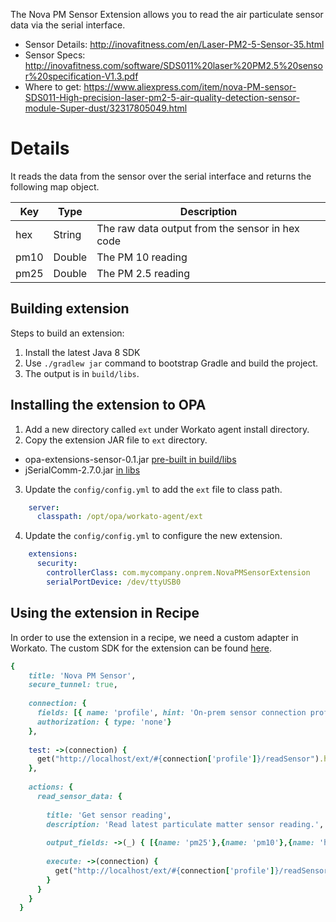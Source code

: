 The Nova PM Sensor Extension allows you to read the air particulate sensor data via the serial interface. 

- Sensor Details: http://inovafitness.com/en/Laser-PM2-5-Sensor-35.html
- Sensor Specs: http://inovafitness.com/software/SDS011%20laser%20PM2.5%20sensor%20specification-V1.3.pdf
- Where to get: https://www.aliexpress.com/item/nova-PM-sensor-SDS011-High-precision-laser-pm2-5-air-quality-detection-sensor-module-Super-dust/32317805049.html

# Details
It reads the data from the sensor over the serial interface and returns the following map object.

| Key | Type | Description |
| --- | --- | --- |
| hex | String | The raw data output from the sensor in hex code |
| pm10 | Double | The PM 10 reading |
| pm25 | Double | The PM 2.5 reading |

## Building extension

Steps to build an extension:

1. Install the latest Java 8 SDK
2. Use `./gradlew jar` command to bootstrap Gradle and build the project.
3. The output is in `build/libs`.

## Installing the extension to OPA

1. Add a new directory called `ext` under Workato agent install directory.
2. Copy the extension JAR file to `ext` directory.
  - opa-extensions-sensor-0.1.jar [pre-built in build/libs](https://gitlab.com/peaz/workato-nova-pm-sensor-connector/-/blob/main/build/libs/workato-nova-pm-sensor-connector-0.1.jar)
  - jSerialComm-2.7.0.jar [in libs](https://gitlab.com/peaz/workato-nova-pm-sensor-connector/-/blob/main/libs/jSerialComm-2.7.0.jar)
3. Update the `config/config.yml` to add the `ext` file to class path.

```yml
    server:
      classpath: /opt/opa/workato-agent/ext
```

4. Update the `config/config.yml` to configure the new extension.

```yml
    extensions:
      security:
        controllerClass: com.mycompany.onprem.NovaPMSensorExtension
        serialPortDevice: /dev/ttyUSB0
```

## Using the extension in Recipe

In order to use the extension in a recipe, we need a custom adapter in Workato. The custom SDK for the extension 
can be found [here](https://gitlab.com/peaz/workato-nova-pm-sensor-connector/-/blob/main/custom-sdk/Nova-PM-Sensor-Connector.rb).

```ruby
{
    title: 'Nova PM Sensor',
    secure_tunnel: true,
  
    connection: {
      fields: [{ name: 'profile', hint: 'On-prem sensor connection profile' }],
      authorization: { type: 'none'}
    },
  
    test: ->(connection) {
      get("http://localhost/ext/#{connection['profile']}/readSensor").headers('X-Workato-Connector': 'enforce')
    },
  
    actions: {
      read_sensor_data: {
  
        title: 'Get sensor reading',
        description: 'Read latest particulate matter sensor reading.',
  
        output_fields: ->(_) { [{name: 'pm25'},{name: 'pm10'},{name: 'hex'}] },
  
        execute: ->(connection) {
          get("http://localhost/ext/#{connection['profile']}/readSensor").headers('X-Workato-Connector': 'enforce')
        }
      }
    }
  }
```
